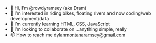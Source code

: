 - 👋 Hi, I’m @rowdyramsey (aka Dram)
- 👀 I’m interested in riding bikes, floating rivers and now coding/web development/data
- 🌱 I’m currently learning HTML, CSS, JavaScript
- 💞️ I’m looking to collaborate on ...anything simple, really
- 📫 How to reach me dylanmontanaramsey@gmail.com

<!---
rowdyramsey/rowdyramsey is a ✨ special ✨ repository because its `README.md` (this file) appears on your GitHub profile.
You can click the Preview link to take a look at your changes.
--->
